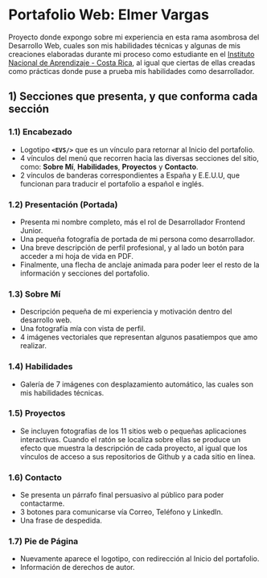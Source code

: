 # Portafolio Web: Elmer Vargas
Proyecto donde expongo sobre mi experiencia en esta rama asombrosa del Desarrollo Web, cuales son mis habilidades técnicas y algunas de mis creaciones elaboradas durante mi proceso como estudiante en el [Instituto Nacional de Aprendizaje - Costa Rica](https://www.ina.ac.cr/SitePages/Inicio.aspx), al igual que ciertas de ellas creadas como prácticas donde puse a prueba mis habilidades como desarrollador.

## 1) Secciones que presenta, y que conforma cada sección
### 1.1) Encabezado 
* Logotipo **`<EVS/>`** que es un vínculo para retornar al Inicio del portafolio.
* 4 vínculos del menú que recorren hacia las diversas secciones del sitio, como: **Sobre Mí**, **Habilidades**, **Proyectos** y **Contacto**.
* 2 vínculos de banderas correspondientes a España y E.E.U.U, que funcionan para traducir el portafolio a español e inglés.

### 1.2) Presentación (Portada)
* Presenta mi nombre completo, más el rol de Desarrollador Frontend Junior.
* Una pequeña fotografía de portada de mi persona como desarrollador.
* Una breve descripción de perfil profesional, y al lado un botón para acceder a mi hoja de vida en PDF.
* Finalmente, una flecha de anclaje animada para poder leer el resto de la información y secciones del portafolio.

### 1.3) Sobre Mí
* Descripción pequeña de mi experiencia y motivación dentro del desarrollo web.
* Una fotografía mía con vista de perfil.
* 4 imágenes vectoriales que representan algunos pasatiempos que amo realizar.

### 1.4) Habilidades
* Galería de 7 imágenes con desplazamiento automático, las cuales son mis habilidades técnicas.

### 1.5) Proyectos
* Se incluyen fotografías de los 11 sitios web o pequeñas aplicaciones interactivas. Cuando el ratón se localiza sobre ellas se produce un efecto que muestra la descripción de cada proyecto, al igual que los vínculos de acceso a sus repositorios de Github y a cada sitio en línea.

### 1.6) Contacto
* Se presenta un párrafo final persuasivo al público para poder contactarme.
* 3 botones para comunicarse vía Correo, Teléfono y LinkedIn.
* Una frase de despedida.

### 1.7) Pie de Página
* Nuevamente aparece el logotipo, con redirección al Inicio del portafolio.
* Información de derechos de autor.
